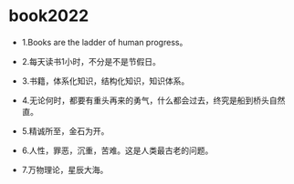 # book2022

- 1.Books are the ladder of human progress。

- 2.每天读书1小时，不分是不是节假日。

- 3.书籍，体系化知识，结构化知识，知识体系。

- 4.无论何时，都要有重头再来的勇气，什么都会过去，终究是船到桥头自然直。

- 5.精诚所至，金石为开。

- 6.人性，罪恶，沉重，苦难。这是人类最古老的问题。

- 7.万物理论，星辰大海。
